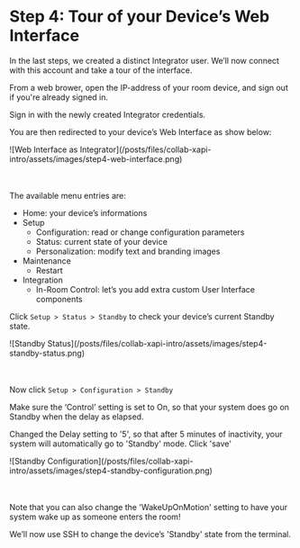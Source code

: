 # Step 4: Tour of your Device’s Web Interface

In the last steps, we created a distinct Integrator user. We’ll now connect with this account and take a tour of the interface.

From a web brower, open the IP-address of your room device, and sign out if you're already signed in.

Sign in with the newly created Integrator credentials.

You are then redirected to your device’s Web Interface as show below:

<div align="left">![Web Interface as Integrator](/posts/files/collab-xapi-intro/assets/images/step4-web-interface.png)</div><br/><br/>


The available menu entries are:
- Home: your device’s informations
- Setup
   - Configuration: read or change configuration parameters
   - Status: current state of your device
   - Personalization: modify text and branding images
- Maintenance
   - Restart
- Integration
   - In-Room Control: let’s you add extra custom User Interface components

Click `Setup > Status > Standby` to check your device’s current Standby state.

<div align="left">![Standby Status](/posts/files/collab-xapi-intro/assets/images/step4-standby-status.png)</div><br/><br/>


Now click `Setup > Configuration > Standby`

Make sure the ‘Control’ setting is set to On, so that your system does go on Standby when the delay as elapsed.

Changed the Delay setting to '5', so that after 5 minutes of inactivity, your system will automatically go to 'Standby' mode.
Click 'save'

<div align="left">![Standby Configuration](/posts/files/collab-xapi-intro/assets/images/step4-standby-configuration.png)</div><br/><br/>


Note that you can also change the 'WakeUpOnMotion' setting to have your system wake up as someone enters the room!

We’ll now use SSH to change the device’s 'Standby' state from the terminal.
